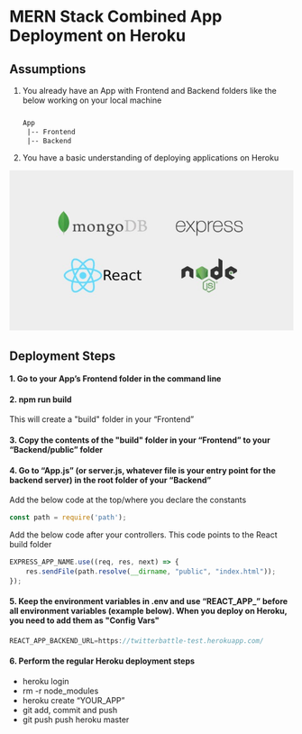 # MERN Stack Combined App Deployment on Heroku

## Assumptions
1. You already have an App with Frontend and Backend folders like the below working on your local machine
    ##### 
       App
        |-- Frontend
        |-- Backend
2.	You have a basic understanding of deploying applications on Heroku

![MERN](https://github.com/Sasi-Koramutla/mernstackdeploy/blob/master/MERN.jpeg)
## Deployment Steps
#### 1. Go to your App’s Frontend folder in the command line
#### 2. npm run build 
This will create a "build" folder in your “Frontend”

#### 3. Copy the contents of the "build" folder in your “Frontend” to your “Backend/public” folder

#### 4. Go to “App.js” (or server.js, whatever file is your entry point for the backend server) in the root folder of your “Backend”
Add the below code at the top/where you declare the constants
```javascript 
const path = require('path'); 
```
Add the below code after your controllers. This code points to the React build folder
```javascript
EXPRESS_APP_NAME.use((req, res, next) => {
    res.sendFile(path.resolve(__dirname, "public", "index.html"));
});
```
#### 5. Keep the environment variables in .env and use “REACT_APP_” before all environment variables (example below). When you deploy on Heroku, you need to add them as "Config Vars"
```javascript
REACT_APP_BACKEND_URL=https://twitterbattle-test.herokuapp.com/
```
#### 6. Perform the regular Heroku deployment steps
-	heroku login
-	rm -r node_modules
-	heroku create “YOUR_APP”
-	git add, commit and push
-	git push push heroku master


